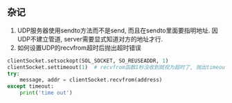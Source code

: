 ## 杂记
1. UDP服务器使用sendto方法而不是send, 而且在sendto里面要指明地址. 因UDP不建立管道, server需要显式知道对方的地址才行.
2. 如何设置UDP的recvfrom超时后抛出超时错误
```python
clientSocket.setsockopt(SOL_SOCKET, SO_REUSEADDR, 1)
clientSocket.settimeout(1)  # recvfrom函数1秒没收到就视为超时了, 抛出timeout错误
try:
    message, addr = clientSocket.recvfrom(address)
except timeout:
    print('time out')
```